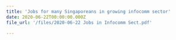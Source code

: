 ```yaml
---
title: 'Jobs for many Singaporeans in growing infocomm sector'
date: 2020-06-22T00:00:00.000Z
file_url: '/files/2020-06-22 Jobs in Infocomm Sect.pdf'

---
```


